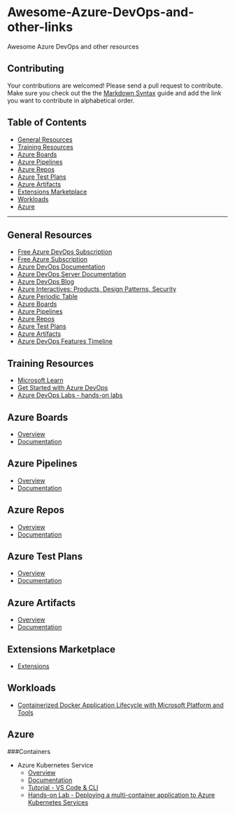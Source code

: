 # Awesome-Azure-DevOps-and-other-links

Awesome Azure DevOps and other resources

## Contributing

Your contributions are welcomed! Please send a pull request to contribute. Make sure you check out the the [Markdown Syntax](https://guides.github.com/features/mastering-markdown/)
guide and add the link you want to contribute in alphabetical order.

## Table of Contents

- [General Resources](#general-resources)
- [Training Resources](#training-resources)
- [Azure Boards](#azure-boards)
- [Azure Pipelines](#azure-pipelines)
- [Azure Repos](#azure-repos)
- [Azure Test Plans](#azure-test-plans)
- [Azure Artifacts](#azure-artifacts)
- [Extensions Marketplace](#extensions-marketplace)
- [Workloads](#workloads)
- [Azure](#azure)

- - -

## General Resources

* [Free Azure DevOps Subscription](https://azure.microsoft.com/en-us/services/devops/)
* [Free Azure Subscription](https://azure.microsoft.com/en-us/free/)
* [Azure DevOps Documentation](https://docs.microsoft.com/en-us/azure/devops/?view=azdevops)
* [Azure DevOps Server Documentation](https://docs.microsoft.com/en-us/tfs/index)
* [Azure DevOps Blog](https://blogs.msdn.microsoft.com/devops/)
* [Azure Interactives: Products, Design Patterns, Security](http://azureinteractives.azurewebsites.net/)
* [Azure Periodic Table](http://www.concurrency.com/landing/azure-periodic-table)
* [Azure Boards](https://azure.microsoft.com/en-us/services/devops/boards/)
* [Azure Pipelines](https://azure.microsoft.com/en-us/services/devops/pipelines/)
* [Azure Repos](https://azure.microsoft.com/en-us/services/devops/repos/)
* [Azure Test Plans](https://azure.microsoft.com/en-us/services/devops/test-plans/)
* [Azure Artifacts](https://azure.microsoft.com/en-us/services/devops/artifacts/)
* [Azure DevOps Features Timeline](https://docs.microsoft.com/en-us/azure/devops/release-notes/)

## Training Resources

* [Microsoft Learn](https://docs.microsoft.com/learn)
* [Get Started with Azure DevOps](https://docs.microsoft.com/en-us/learn/modules/get-started-with-devops/)
* [Azure DevOps Labs - hands-on labs](https://www.azuredevopslabs.com/)

## Azure Boards
* [Overview](https://azure.microsoft.com/en-us/services/devops/boards)
* [Documentation](https://docs.microsoft.com/en-us/azure/devops/boards/index?view=azdevops)

## Azure Pipelines
* [Overview](https://azure.microsoft.com/en-us/services/devops/pipelines/)
* [Documentation](https://docs.microsoft.com/en-us/azure/devops/pipelines/index?view=azdevops)

## Azure Repos
* [Overview](https://azure.microsoft.com/en-us/services/devops/repos/)
* [Documentation](https://docs.microsoft.com/en-us/azure/devops/repos/index?view=azdevops)

## Azure Test Plans
* [Overview](https://azure.microsoft.com/en-us/services/devops/test-plans/)
* [Documentation](https://docs.microsoft.com/en-us/azure/devops/test/index-tp?view=azdevops)

## Azure Artifacts
* [Overview](https://azure.microsoft.com/en-us/services/devops/artifacts/)
* [Documentation](https://docs.microsoft.com/en-us/azure/devops/artifacts/index?view=azdevops)

## Extensions Marketplace
* [Extensions](https://marketplace.visualstudio.com/azuredevops)

## Workloads
* [Containerized Docker Application Lifecycle with Microsoft Platform and Tools](https://docs.microsoft.com/en-us/dotnet/standard/containerized-lifecycle-architecture/)

## Azure
###Containers
* Azure Kubernetes Service
    * [Overview](https://azure.microsoft.com/en-us/services/kubernetes-service/)
    * [Documentation](https://docs.microsoft.com/en-us/azure/aks/)
    * [Tutorial - VS Code & CLI](https://docs.microsoft.com/en-us/azure/dev-spaces/get-started-nodejs)
    * [Hands-on Lab - Deploying a multi-container application to Azure Kubernetes Services](https://www.azuredevopslabs.com/labs/vstsextend/kubernetes/)